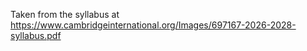 Taken from the syllabus at https://www.cambridgeinternational.org/Images/697167-2026-2028-syllabus.pdf
